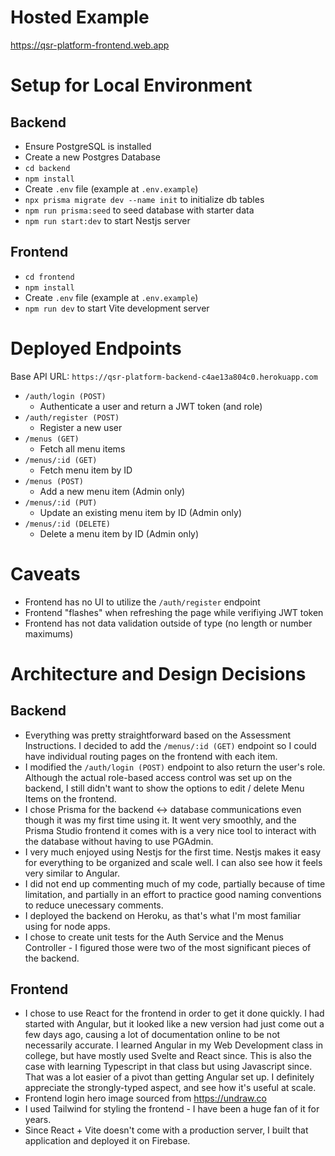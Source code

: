 # Hosted Example
https://qsr-platform-frontend.web.app

# Setup for Local Environment
## Backend
- Ensure PostgreSQL is installed
- Create a new Postgres Database
- `cd backend`
- `npm install`
- Create `.env` file (example at `.env.example`)
- `npx prisma migrate dev --name init` to initialize db tables
- `npm run prisma:seed` to seed database with starter data
- `npm run start:dev` to start Nestjs server

## Frontend
- `cd frontend`
- `npm install`
- Create `.env` file (example at `.env.example`)
- `npm run dev` to start Vite development server

# Deployed Endpoints
Base API URL: `https://qsr-platform-backend-c4ae13a804c0.herokuapp.com`
- `/auth/login (POST)`
  - Authenticate a user and return a JWT token (and role)
- `/auth/register (POST)`
  - Register a new user
- `/menus (GET)`
  - Fetch all menu items
- `/menus/:id (GET)`
  - Fetch menu item by ID
- `/menus (POST)`
  - Add a new menu item (Admin only)
- `/menus/:id (PUT)`
  - Update an existing menu item by ID (Admin only)
- `/menus/:id (DELETE)`
  - Delete a menu item by ID (Admin only)


# Caveats
- Frontend has no UI to utilize the `/auth/register` endpoint
- Frontend "flashes" when refreshing the page while verifiying JWT token
- Frontend has not data validation outside of type (no length or number maximums)

# Architecture and Design Decisions

## Backend
- Everything was pretty straightforward based on the Assessment Instructions. I decided to add the `/menus/:id (GET)` endpoint so I could have individual routing pages on the frontend with each item.
- I modified the `/auth/login (POST)` endpoint to also return the user's role. Although the actual role-based access control was set up on the backend, I still didn't want to show the options to edit / delete Menu Items on the frontend.
- I chose Prisma for the backend <-> database communications even though it was my first time using it. It went very smoothly, and the Prisma Studio frontend it comes with is a very nice tool to interact with the database without having to use PGAdmin.
- I very much enjoyed using Nestjs for the first time. Nestjs makes it easy for everything to be organized and scale well. I can also see how it feels very similar to Angular.
- I did not end up commenting much of my code, partially because of time limitation, and partially in an effort to practice good naming conventions to reduce unecessary comments.
- I deployed the backend on Heroku, as that's what I'm most familiar using for node apps.
- I chose to create unit tests for the Auth Service and the Menus Controller - I figured those were two of the most significant pieces of the backend.


## Frontend
- I chose to use React for the frontend in order to get it done quickly. I had started with Angular, but it looked like a new version had just come out a few days ago, causing a lot of documentation online to be not necessarily accurate. I learned Angular in my Web Development class in college, but have mostly used Svelte and React since. This is also the case with learning Typescript in that class but using Javascript since. That was a lot easier of a pivot than getting Angular set up. I definitely appreciate the strongly-typed aspect, and see how it's useful at scale.
- Frontend login hero image sourced from https://undraw.co
- I used Tailwind for styling the frontend - I have been a huge fan of it for years.
- Since React + Vite doesn't come with a production server, I built that application and deployed it on Firebase.